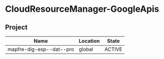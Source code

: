 # CloudResourceManager-GoogleApis

## Project

| Name                     | Location | State  |
| ------------------------ | -------- | ------ |
| mapfre-dig-esp--dat--pro | global   | ACTIVE |